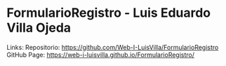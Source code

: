 # FormularioRegistro - Luis Eduardo Villa Ojeda
Links:
Repositorio: https://github.com/Web-I-LuisVilla/FormularioRegistro
GitHub Page: https://web-i-luisvilla.github.io/FormularioRegistro/
